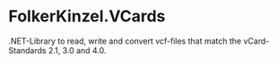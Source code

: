 # FolkerKinzel.VCards
.NET-Library to read, write and convert vcf-files that match the vCard-Standards 2.1, 3.0 and 4.0.
